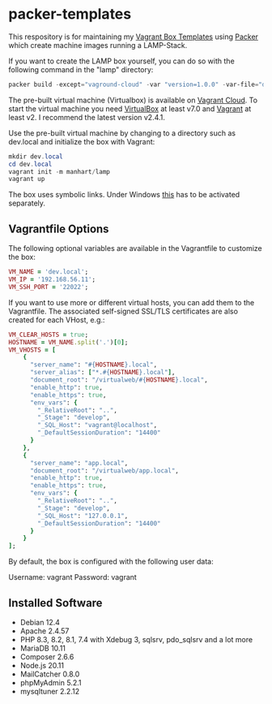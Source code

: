 # packer-templates

This respository is for maintaining my [Vagrant Box Templates](https://github.com/manhart/packer-templates) using [Packer](https://packer.io) which create machine images running a LAMP-Stack.

If you want to create the LAMP box yourself, you can do so with the following command in the "lamp" directory:

```PowerShell
packer build -except="vaground-cloud" -var "version=1.0.0" -var-file="debian-12.4-amd64.json" .\lamp.json
```


The pre-built virtual machine (Virtualbox) is available on [Vagrant Cloud](https://app.vagrantup.com/manhart/boxes/lamp). To start the virtual machine you need [VirtualBox](https://www.virtualbox.org/wiki/Downloads) at least v7.0 and [Vagrant](https://developer.hashicorp.com/vagrant/downloads) at least v2. I recommend the latest version v2.4.1.

Use the pre-built virtual machine by changing to a directory such as dev.local and initialize the box with Vagrant:

```PowerShell
mkdir dev.local
cd dev.local
vagrant init -m manhart/lamp
vagrant up
```

The box uses symbolic links. Under Windows [this](https://superuser.com/questions/124679/how-do-i-create-a-link-in-windows-7-home-premium-as-a-regular-user#125981) has to be activated separately.

## Vagrantfile Options

The following optional variables are available in the Vagrantfile to customize the box:

```Ruby
VM_NAME = 'dev.local';
VM_IP = '192.168.56.11';
VM_SSH_PORT = '22022';
```
If you want to use more or different virtual hosts, you can add them to the Vagrantfile. The associated self-signed SSL/TLS certificates are also created for each VHost, e.g.:

```Ruby  
VM_CLEAR_HOSTS = true;
HOSTNAME = VM_NAME.split('.')[0];
VM_VHOSTS = [
    {
      "server_name": "#{HOSTNAME}.local",
      "server_alias": ["*.#{HOSTNAME}.local"],
      "document_root": "/virtualweb/#{HOSTNAME}.local",
      "enable_http": true,
      "enable_https": true,
      "env_vars": {
        "_RelativeRoot": "..",
        "_Stage": "develop",
        "_SQL_Host": "vagrant@localhost",
        "_DefaultSessionDuration": "14400"
      }
    },
    {
      "server_name": "app.local",
      "document_root": "/virtualweb/app.local",
      "enable_http": true,
      "enable_https": true,
      "env_vars": {
        "_RelativeRoot": "..",
        "_Stage": "develop",
        "_SQL_Host": "127.0.0.1",
        "_DefaultSessionDuration": "14400"
      }
    }
];
```

By default, the box is configured with the following user data:

Username: vagrant
Password: vagrant


## Installed Software

* Debian 12.4
* Apache 2.4.57
* PHP 8.3, 8.2, 8.1, 7.4 with Xdebug 3, sqlsrv, pdo_sqlsrv and a lot more
* MariaDB 10.11
* Composer 2.6.6
* Node.js 20.11
* MailCatcher 0.8.0
* phpMyAdmin 5.2.1
* mysqltuner 2.2.12